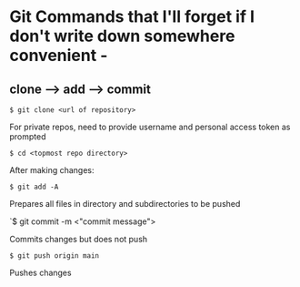 # Git Commands that I'll forget if I don't write down somewhere convenient -
## clone --> add --> commit

`$ git clone <url of repository>`

For private repos, need to provide username and personal access token as prompted

`$ cd <topmost repo directory>`

After making changes:

`$ git add -A`

Prepares all files in directory and subdirectories to be pushed

`$ git commit -m <"commit message">

Commits changes but does not push

`$ git push origin main`

Pushes changes

